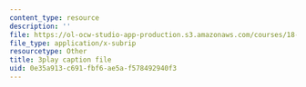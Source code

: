 ```yaml
---
content_type: resource
description: ''
file: https://ol-ocw-studio-app-production.s3.amazonaws.com/courses/18-03-differential-equations-spring-2010/0e35a913c691fbf6ae5af578492940f3_3ejfkMHr_DE.srt
file_type: application/x-subrip
resourcetype: Other
title: 3play caption file
uid: 0e35a913-c691-fbf6-ae5a-f578492940f3
---
```

